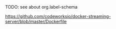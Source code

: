 TODO: see about org.label-schema

<https://github.com/codeworksio/docker-streaming-server/blob/master/Dockerfile>

